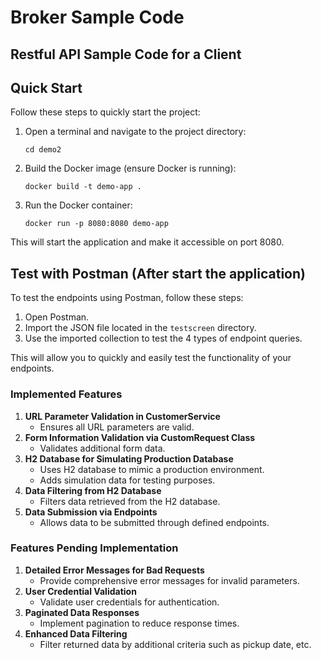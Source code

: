 # Broker Sample Code

## Restful API Sample Code for a Client

## Quick Start

Follow these steps to quickly start the project:

1. Open a terminal and navigate to the project directory:

   ```
   cd demo2
   ```

2. Build the Docker image (ensure Docker is running):

   ```
   docker build -t demo-app .
   ```

3. Run the Docker container:

   ```
   docker run -p 8080:8080 demo-app
   ```

This will start the application and make it accessible on port 8080.

## Test with Postman (After start the application)

To test the endpoints using Postman, follow these steps:

1. Open Postman.
2. Import the JSON file located in the `testscreen` directory.
3. Use the imported collection to test the 4 types of endpoint queries.

This will allow you to quickly and easily test the functionality of your endpoints.

### Implemented Features

1. **URL Parameter Validation in CustomerService**
   - Ensures all URL parameters are valid.
2. **Form Information Validation via CustomRequest Class**
   - Validates additional form data.
3. **H2 Database for Simulating Production Database**
   - Uses H2 database to mimic a production environment.
   - Adds simulation data for testing purposes.
4. **Data Filtering from H2 Database**
   - Filters data retrieved from the H2 database.
5. **Data Submission via Endpoints**
   - Allows data to be submitted through defined endpoints.

### Features Pending Implementation

1. **Detailed Error Messages for Bad Requests**
   - Provide comprehensive error messages for invalid parameters.
2. **User Credential Validation**
   - Validate user credentials for authentication.
3. **Paginated Data Responses**
   - Implement pagination to reduce response times.
4. **Enhanced Data Filtering**
   - Filter returned data by additional criteria such as pickup date, etc.
